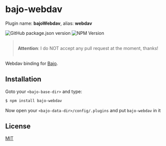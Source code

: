 # bajo-webdav

Plugin name: **bajoWebdav**, alias: **webdav**

![GitHub package.json version](https://img.shields.io/github/package-json/v/ardhi/bajo-webdav) ![NPM Version](https://img.shields.io/npm/v/bajo-webdav)

> <br />**Attention**: I do NOT accept any pull request at the moment, thanks!<br /><br />

Webdav binding for [Bajo](https://github.com/ardhi/bajo).

## Installation

Goto your ```<bajo-base-dir>``` and type:

```bash
$ npm install bajo-webdav
```

Now open your ```<bajo-data-dir>/config/.plugins``` and put ```bajo-webdav``` in it

## License

[MIT](LICENSE)

